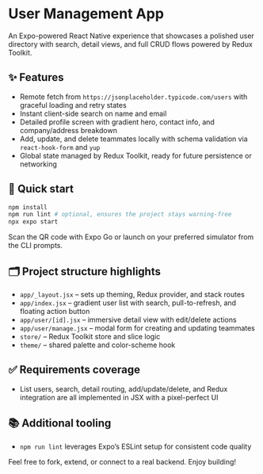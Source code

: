 # User Management App

An Expo-powered React Native experience that showcases a polished user directory with search, detail views, and full CRUD flows powered by Redux Toolkit.

## ✨ Features

- Remote fetch from `https://jsonplaceholder.typicode.com/users` with graceful loading and retry states
- Instant client-side search on name and email
- Detailed profile screen with gradient hero, contact info, and company/address breakdown
- Add, update, and delete teammates locally with schema validation via `react-hook-form` and `yup`
- Global state managed by Redux Toolkit, ready for future persistence or networking

## 🚀 Quick start

```bash
npm install
npm run lint # optional, ensures the project stays warning-free
npx expo start
```

Scan the QR code with Expo Go or launch on your preferred simulator from the CLI prompts.

## 🗂️ Project structure highlights

- `app/_layout.jsx` – sets up theming, Redux provider, and stack routes
- `app/index.jsx` – gradient user list with search, pull-to-refresh, and floating action button
- `app/user/[id].jsx` – immersive detail view with edit/delete actions
- `app/user/manage.jsx` – modal form for creating and updating teammates
- `store/` – Redux Toolkit store and slice logic
- `theme/` – shared palette and color-scheme hook

## ✅ Requirements coverage

- List users, search, detail routing, add/update/delete, and Redux integration are all implemented in JSX with a pixel-perfect UI

## 📚 Additional tooling

- `npm run lint` leverages Expo’s ESLint setup for consistent code quality

Feel free to fork, extend, or connect to a real backend. Enjoy building!
